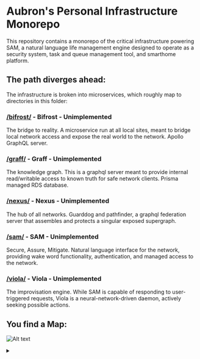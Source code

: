 # Aubron's Personal Infrastructure Monorepo

This repository contains a monorepo of the critical infrastructure powering SAM, a natural language life management engine designed to operate as a security system, task and queue management tool, and smarthome platform.

## The path diverges ahead:

The infrastructure is broken into microservices, which roughly map to directories in this folder:

### [/bifrost/](/bifrost/) - **Bifrost** - Unimplemented
The bridge to reality. A microservice run at all local sites, meant to bridge local network access and expose the real world to the network. Apollo GraphQL server.

### [/graff/](/graff/) - **Graff** - Unimplemented
The knowledge graph. This is a graphql server meant to provide internal read/writable access to known truth for safe network clients. Prisma managed RDS database.

### [/nexus/](/nexus/) - **Nexus** - Unimplemented
The hub of all networks. Guarddog and pathfinder, a graphql federation server that assembles and protects a singular exposed supergraph.

### [/sam/](/sam/) - **SAM** - Unimplemented
Secure, Assure, Mitigate. Natural language interface for the network, providing wake word functionality, authentication, and managed access to the network.

### [/viola/](/viola/) - **Viola** - Unimplemented
The improvisation engine. While SAM is capable of responding to user-triggered requests, Viola is a neural-network-driven daemon, actively seeking possible actions.

## You find a Map:

![Alt text](https://g.gravizo.com/source/svg/custom_mark10?https%3A%2F%2Fraw.githubusercontent.com%2FGraffAI%2Faubron%2Fmain%2FREADME.md)
<details> 
<summary></summary>
custom_mark10
digraph G {

  subgraph cluster_0 {
    style=filled;
    color=lightgrey;
    node [style=filled,color=white];
    Bifrost0;
    Bifrost1;
    label = "Bifrost Sites";
  }

  subgraph cluster_1 {
    style=filled;
    color=lightgrey;
    node [style=filled,color=white];
    Graff;
    Nexus;
    label = "AWS Services";
  }

  SAM -> Nexus, Viola;
  Nexus -> Graff [label="Prisma Client"];
  Nexus -> Bifrost0, Bifrost1 [label="Apollo Federation"];
  Viola -> SAM [label="Preemptive actions"];
  

  SAM [shape=Square];
  Nexus;
  Viola;
  Bifrost0 [label="Bifrost (Shop)"];
  Bifrost1 [label="Bifrost (Home)"];
  Graff;
}
custom_mark10
</details>
